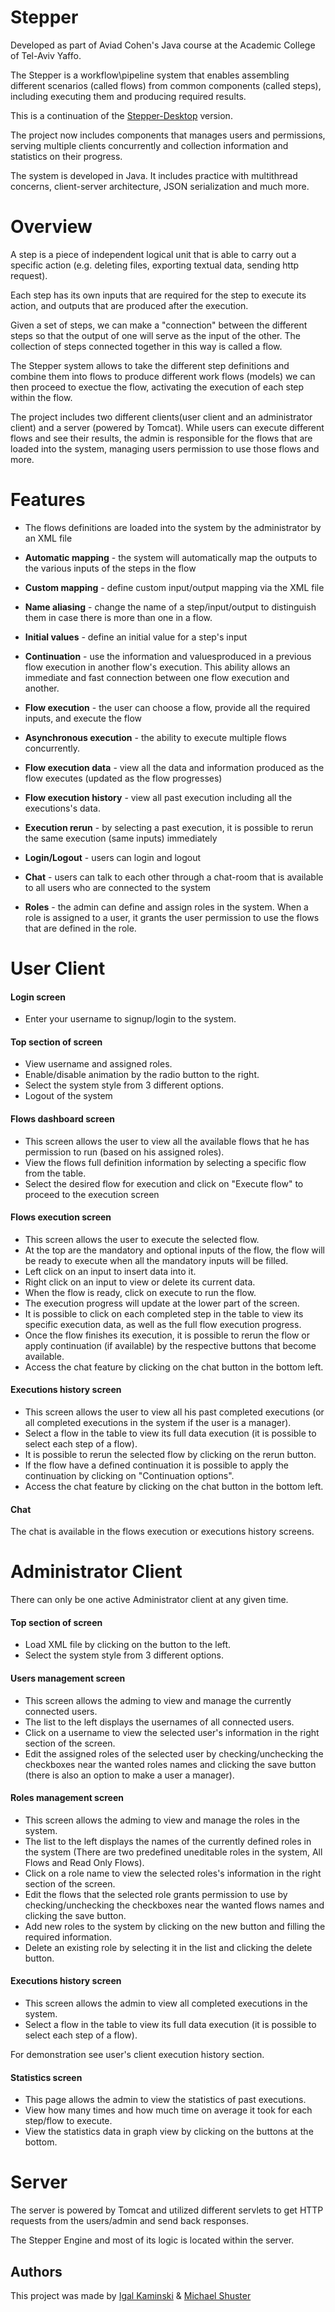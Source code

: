 # Stepper
Developed as part of Aviad Cohen's Java course at the Academic College of Tel-Aviv Yaffo. 

The Stepper is a workflow\pipeline system that enables assembling different	scenarios (called flows) from common components (called steps), including executing them and	producing required results.

This is a continuation of the [Stepper-Desktop](https://github.com/IgalKa/Stepper-Desktop) version. 

The project now includes components that manages users and permissions, serving multiple clients concurrently and collection information and statistics on their progress.

The system is developed in Java. It includes practice with multithread concerns, client-server architecture, JSON serialization and much more.

# Overview
A step is a piece of independent logical unit that is able to carry out a specific action (e.g. deleting files, exporting textual data, sending http request).

Each step has its own inputs that are required for the step to execute its action, and outputs that are produced after the execution.

Given a set of steps, we can make a "connection" between the different steps so that the output of one will serve as the input of the other. The collection of steps connected together in this way is called a flow.

The Stepper system allows to take the different step definitions and combine them into flows to produce different work flows (models)
we can then proceed to exectue the flow, activating the execution of each step within the flow.

The project includes two different clients(user client and an administrator client) and a server (powered by Tomcat).
While users can execute different flows and see their results, the admin is responsible for the flows that are loaded into the system, managing users permission to use those flows and more.


# Features
* The flows definitions are loaded into the system by the administrator by an XML file 

* **Automatic mapping** - the system will automatically map the outputs to the various inputs of the steps in the flow

* **Custom mapping** -  define custom input/output mapping via the XML file

* **Name aliasing** - change the name of a step/input/output to distinguish them in case there is more than one in a flow.

* **Initial values** - define an initial value for a step's input

* **Continuation** - use the information and values ​​produced in a previous flow execution in another flow's execution. This ability allows an immediate and fast connection between one flow execution and another.

* **Flow execution** - the user can choose a flow, provide all the required inputs, and execute the flow

* **Asynchronous execution** - the ability to execute multiple flows concurrently.

* **Flow execution data** - view all the data and information produced as the flow executes (updated as the flow progresses)

* **Flow execution history** - view all past execution including all the executions's data.

* **Execution rerun** - by selecting a past execution, it is possible to rerun the same execution (same inputs) immediately

* **Login/Logout** - users can login and logout

* **Chat** - users can talk to each other through a chat-room that is available to all users who are connected to the system

* **Roles** - the admin can define and assign roles in the system. When a role is assigned to a user, it grants the user permission to use the flows that are defined in the role.

# User Client

#### Login screen
* Enter your username to signup/login to the system.

#### Top section of screen
* View username and assigned roles.
* Enable/disable animation by the radio button to the right.
* Select the system style from 3 different options.
* Logout of the system

#### Flows dashboard screen

* This screen allows the user to view all the available flows that he has permission to run (based on his assigned roles).
* View the flows full definition information by selecting a specific flow from the table.
* Select the desired flow for execution and click on "Execute flow" to proceed to the execution screen


#### Flows execution screen
* This screen allows the user to execute the selected flow.
* At the top are the mandatory and optional inputs of the flow, the flow will be ready to execute when all the mandatory inputs will be filled.
* Left click on an input to insert data into it.
* Right click on an input to view or delete its current data.
* When the flow is ready, click on execute to run the flow.
* The execution progress will update at the lower part of the screen.
* It is possible to click on each completed step in the table to view its specific execution data, as well as the full flow execution progress.
* Once the flow finishes its execution, it is possible to rerun the flow or apply continuation (if available) by the respective buttons that become available.
* Access the chat feature by clicking on the chat button in the bottom left.

#### Executions history screen
* This screen allows the user to view all his past completed executions (or all completed executions in the system if the user is a manager).
* Select a flow in the table to view its full data execution (it is possible to select each step of a flow).
* It is possible to rerun the selected flow by clicking on the rerun button.
* If the flow have a defined continuation it is possible to apply the continuation by clicking on "Continuation options".
* Access the chat feature by clicking on the chat button in the bottom left.

#### Chat
The chat is available in the flows execution or executions history screens.



# Administrator Client

There can only be one active Administrator client at any given time.

#### Top section of screen
* Load XML file by clicking on the button to the left.
* Select the system style from 3 different options.

#### Users management screen
* This screen allows the adming to view and manage the currently connected users.
* The list to the left displays the usernames of all connected users.
* Click on a username to view the selected user's information in the right section of the screen.
* Edit the assigned roles of the selected user by checking/unchecking the checkboxes near the wanted roles names and clicking the save button (there is also an option to make a user a manager).

#### Roles management screen
* This screen allows the adming to view and manage the roles in the system.
* The list to the left displays the names of the currently defined roles in the system (There are two predefined uneditable roles in the system, All Flows and Read Only Flows).
* Click on a role name to view the selected roles's information in the right section of the screen.
* Edit the flows that the selected role grants permission to use by checking/unchecking the checkboxes near the wanted flows names and clicking the save button.
* Add new roles to the system by clicking on the new button and filling the required information.
* Delete an existing role by selecting it in the list and clicking the delete button.


#### Executions history screen
* This screen allows the admin to view all completed executions in the system.
* Select a flow in the table to view its full data execution (it is possible to select each step of a flow).

For demonstration see user's client execution history section.


#### Statistics screen
* This page allows the admin to view the statistics of past executions.
* View how many times and how much time on average it took for each step/flow to execute.
* View the statistics data in graph view by clicking on the buttons at the bottom. 


# Server
The server is powered by Tomcat and utilized different servlets to get HTTP requests from the users/admin and send back responses.

The Stepper Engine and most of its logic is located within the server.

## Authors

This project was made by [Igal Kaminski](https://www.github.com/igalKa) & [Michael Shuster](https://github.com/MichaelShuster1)
